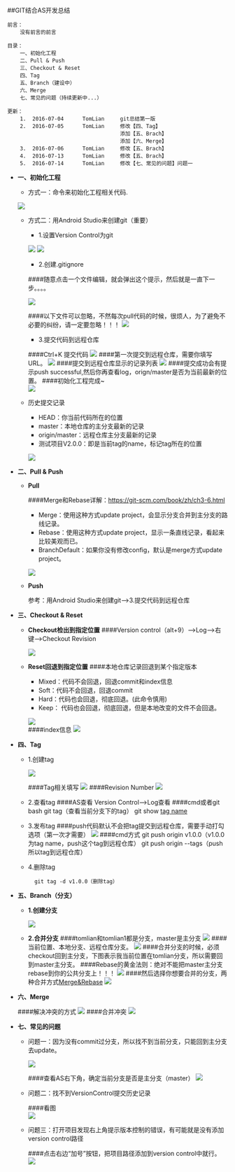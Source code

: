 ##GIT结合AS开发总结
		
	前言：
		没有前言的前言

	目录：
		一、初始化工程
		二、Pull & Push	
		三、Checkout & Reset
		四、Tag
		五、Branch（建设中）
		六、Merge
		七、常见的问题（持续更新中...）

	更新：
		1.	2016-07-04		TomLian		git总结第一版
		2.  2016-07-05		TomLian		修改【四、Tag】
										添加【五、Brach】
										添加【六、Merge】
		3.  2016-07-06		TomLian		修改【五、Brach】
		4.	2016-07-13		TomLian		修改【五、Brach】
		5.	2016-07-14		TomLian		修改【七、常见的问题】问题一	

* **一、初始化工程**

	* 方式一：命令来初始化工程相关代码.

	![](img/img1.bmp)

	* 方式二：用Android Studio来创建git（重要）

		* 1.设置Version Control为git
		
		![](img/img2.bmp)
		![](img/img3.bmp)

		* 2.创建.gitignore

		####随意点击一个文件编辑，就会弹出这个提示，然后就是一直下一步。。。。
	
		![](img/img4.bmp)
		
		####以下文件可以忽略，不然每次pull代码的时候，很烦人，为了避免不必要的纠纷，请一定要忽略！！！
		![](img/img5.bmp)
		
		* 3.提交代码到远程仓库
	
		####Ctrl+K 提交代码
		![](img/img6.bmp)
		####第一次提交到远程仓库，需要你填写URL。
		![](img/img7.bmp)
		####提交到远程仓库显示的记录列表
		![](img/img8.bmp)
		####提交成功会有提示push successful,然后你再查看log，orign/master是否为当前最新的位置。
		####初始化工程完成~	
		![](img/img9.bmp)

	* 历史提交记录

		* HEAD：你当前代码所在的位置
		* master：本地仓库的主分支最新的记录
		* origin/master：远程仓库主分支最新的记录
		* 测试项目V2.0.0：即是当前tag的name，标记tag所在的位置

		![](img\tag1.bmp)
		

* **二、Pull & Push**

	* **Pull**

		####Merge和Rebase详解：https://git-scm.com/book/zh/ch3-6.html
		* Merge：使用这种方式update project，会显示分支合并到主分支的路线记录。
		* Rebase：使用这种方式update project，显示一条直线记录，看起来比较美观而已。
		* BranchDefault：如果你没有修改config，默认是merge方式update project。

		![](img/img10.bmp)
	
	* **Push**

		参考：用Android Studio来创建git-->3.提交代码到远程仓库

* **三、Checkout & Reset**
	
	* **Checkout检出到指定位置**
		####Version control（alt+9）-->Log-->右键-->Checkout Revision

		![](img/img11.bmp)

	* **Reset回退到指定位置**
		####本地仓库记录回退到某个指定版本
		* Mixed：代码不会回退，回退commit和index信息
		* Soft：代码不会回退，回退commit
		* Hard：代码也会回退，彻底回退。(此命令慎用)
		* Keep：	代码也会回退，彻底回退，但是本地改变的文件不会回退。

		![](img/img15.bmp)	
		####index信息
		![](img/img16.bmp)	
* **四、Tag**

	* 1.创建tag

		![](img/img12.bmp)

		####Tag相关填写
		![](img/img13.bmp)
		####Revision Number
		![](img/img14.bmp)

	* 2.查看tag
		####AS查看
			Version Control-->Log查看
		####cmd或者git bash
			git tag（查看当前分支下的tag）
			git show [tag name](查看tag的所有信息)
		
	* 3.发布tag
		####push代码默认不会把tag提交到远程仓库，需要手动打勾选项（第一次才需要）
		![](img/img17.bmp)
		####cmd方式
			git push origin v1.0.0（v1.0.0为tag name，push这个tag到远程仓库）
			git push origin --tags（push所以tag到远程仓库）

	* 4.删除tag

			git tag -d v1.0.0（删除tag）

* **五、Branch（分支）**
	
	* **1.创建分支**
	
		![](img/img20.bmp)
	
	* **2.合并分支**
		####tomlian和tomlian1都是分支，master是主分支	
		![](img/img22.bmp)
		####当前位置、本地分支、远程仓库分支。
		![](img/img21.bmp)
		####合并分支的时候，必须checkout回到主分支，下图表示我当前位置在tomlian分支，所以需要回到master主分支。
		####Rebase的黄金法则：绝对不能把master主分支rebase到你的公共分支上！！！
		![](img/img23.bmp)
		####然后选择你想要合并的分支，两种合并方式[Merge&Rebase](https://git-scm.com/book/zh/ch3-6.html)
		![](img/img24.bmp)
* **六、Merge**
	
	####解决冲突的方式
	![](img/img18.bmp)
	####合并冲突
	![](img/img19.bmp)

* **七、常见的问题**

	* 问题一：因为没有commit过分支，所以找不到当前分支，只能回到主分支去update。

		![](img/merge1.bmp)

		####查看AS右下角，确定当前分支是否是主分支（master）
		![](img/merge2.bmp)

	* 问题二：找不到VersionControl提交历史记录

		####看图	
		![](img/merge3.bmp)
	

	* 问题三：打开项目发现右上角提示版本控制的错误，有可能就是没有添加version control路径

		####点击右边“加号”按钮，把项目路径添加到version control中就行。
		![](img/merge4.bmp)


	